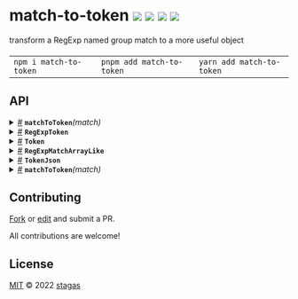 

<h1>
match-to-token <a href="https://npmjs.org/package/match-to-token"><img src="https://img.shields.io/badge/npm-v3.1.0-F00.svg?colorA=000"/></a> <a href="src"><img src="https://img.shields.io/badge/loc-80-FFF.svg?colorA=000"/></a> <a href="https://cdn.jsdelivr.net/npm/match-to-token@3.1.0/dist/match-to-token.min.js"><img src="https://img.shields.io/badge/brotli-514b-333.svg?colorA=000"/></a> <a href="LICENSE"><img src="https://img.shields.io/badge/license-MIT-F0B.svg?colorA=000"/></a>
</h1>

<p></p>

transform a RegExp named group match to a more useful object

<h4>
<table><tr><td title="Triple click to select and copy paste">
<code>npm i match-to-token </code>
</td><td title="Triple click to select and copy paste">
<code>pnpm add match-to-token </code>
</td><td title="Triple click to select and copy paste">
<code>yarn add match-to-token</code>
</td></tr></table>
</h4>


## API

<p>  <details id="matchToToken$4" title="Function" ><summary><span><a href="#matchToToken$4">#</a></span>  <code><strong>matchToToken</strong></code><em>(match)</em>    </summary>  <a href=""></a>  <ul>    <p>    <details id="match$6" title="Parameter" ><summary><span><a href="#match$6">#</a></span>  <code><strong>match</strong></code>    </summary>    <ul><p><code>null</code> | <span>RegExpMatchArray</span></p>        </ul></details>  <p><strong>matchToToken</strong><em>(match)</em>  &nbsp;=&gt;  <ul><code>null</code> | <a href="#Token$18">Token</a></ul></p></p>    </ul></details><details id="RegExpToken$7" title="Class" ><summary><span><a href="#RegExpToken$7">#</a></span>  <code><strong>RegExpToken</strong></code>    </summary>  <a href=""></a>  <ul>        <p>  <details id="constructor$8" title="Constructor" ><summary><span><a href="#constructor$8">#</a></span>  <code><strong>constructor</strong></code><em>(pattern)</em>    </summary>  <a href=""></a>  <ul>    <p>  <details id="new RegExpToken$9" title="ConstructorSignature" ><summary><span><a href="#new RegExpToken$9">#</a></span>  <code><strong>new RegExpToken</strong></code><em>()</em>    </summary>    <ul><p><a href="#RegExpToken$7">RegExpToken</a></p>      <p>  <details id="pattern$10" title="Parameter" ><summary><span><a href="#pattern$10">#</a></span>  <code><strong>pattern</strong></code>    </summary>    <ul><p>string | <span>RegExp</span></p>        </ul></details></p>  </ul></details><details id="new RegExpToken$11" title="ConstructorSignature" ><summary><span><a href="#new RegExpToken$11">#</a></span>  <code><strong>new RegExpToken</strong></code><em>()</em>    </summary>    <ul><p><a href="#RegExpToken$7">RegExpToken</a></p>      <p>  <details id="pattern$12" title="Parameter" ><summary><span><a href="#pattern$12">#</a></span>  <code><strong>pattern</strong></code>    </summary>    <ul><p>string</p>        </ul></details><details id="flags$13" title="Parameter" ><summary><span><a href="#flags$13">#</a></span>  <code><strong>flags</strong></code>    </summary>    <ul><p>string</p>        </ul></details></p>  </ul></details><details id="new RegExpToken$14" title="ConstructorSignature" ><summary><span><a href="#new RegExpToken$14">#</a></span>  <code><strong>new RegExpToken</strong></code><em>()</em>    </summary>    <ul><p><a href="#RegExpToken$7">RegExpToken</a></p>      <p>  <details id="pattern$15" title="Parameter" ><summary><span><a href="#pattern$15">#</a></span>  <code><strong>pattern</strong></code>    </summary>    <ul><p>string | <span>RegExp</span></p>        </ul></details><details id="flags$16" title="Parameter" ><summary><span><a href="#flags$16">#</a></span>  <code><strong>flags</strong></code>    </summary>    <ul><p>string</p>        </ul></details></p>  </ul></details></p>    </ul></details></p></ul></details><details id="Token$18" title="Class" ><summary><span><a href="#Token$18">#</a></span>  <code><strong>Token</strong></code>    </summary>  <a href=""></a>  <ul>        <p>  <details id="constructor$24" title="Constructor" ><summary><span><a href="#constructor$24">#</a></span>  <code><strong>constructor</strong></code><em>(value)</em>    </summary>  <a href=""></a>  <ul>    <p>  <details id="new Token$25" title="ConstructorSignature" ><summary><span><a href="#new Token$25">#</a></span>  <code><strong>new Token</strong></code><em>()</em>    </summary>    <ul><p><a href="#Token$18">Token</a></p>      <p>  <details id="value$26" title="Parameter" ><summary><span><a href="#value$26">#</a></span>  <code><strong>value</strong></code>    </summary>    <ul><p><a href="#TokenJson$47">TokenJson</a></p>        </ul></details></p>  </ul></details><details id="new Token$27" title="ConstructorSignature" ><summary><span><a href="#new Token$27">#</a></span>  <code><strong>new Token</strong></code><em>()</em>    </summary>    <ul><p><a href="#Token$18">Token</a></p>      <p>  <details id="value$28" title="Parameter" ><summary><span><a href="#value$28">#</a></span>  <code><strong>value</strong></code>    </summary>    <ul><p>string</p>        </ul></details><details id="group$29" title="Parameter" ><summary><span><a href="#group$29">#</a></span>  <code><strong>group</strong></code>    </summary>    <ul><p>string</p>        </ul></details><details id="source$30" title="Parameter" ><summary><span><a href="#source$30">#</a></span>  <code><strong>source</strong></code>    </summary>    <ul><p><a href="#RegExpMatchArrayLike$1">RegExpMatchArrayLike</a></p>        </ul></details></p>  </ul></details></p>    </ul></details><details id="group$31" title="Property" ><summary><span><a href="#group$31">#</a></span>  <code><strong>group</strong></code>    </summary>  <a href=""></a>  <ul><p>string</p>        </ul></details><details id="source$36" title="Property" ><summary><span><a href="#source$36">#</a></span>  <code><strong>source</strong></code>    </summary>  <a href=""></a>  <ul><p><a href="#RegExpMatchArrayLike$1">RegExpMatchArrayLike</a></p>        </ul></details><details id="index$34" title="Accessor" ><summary><span><a href="#index$34">#</a></span>  <code><strong>index</strong></code>    </summary>  <a href=""></a>  <ul>        </ul></details><details id="value$32" title="Accessor" ><summary><span><a href="#value$32">#</a></span>  <code><strong>value</strong></code>    </summary>  <a href=""></a>  <ul>        </ul></details><details id="as$43" title="Method" ><summary><span><a href="#as$43">#</a></span>  <code><strong>as</strong></code><em>(value, group)</em>    </summary>  <a href=""></a>  <ul>    <p>    <details id="value$45" title="Parameter" ><summary><span><a href="#value$45">#</a></span>  <code><strong>value</strong></code>    </summary>    <ul><p>string</p>        </ul></details><details id="group$46" title="Parameter" ><summary><span><a href="#group$46">#</a></span>  <code><strong>group</strong></code>  <span><span>&nbsp;=&nbsp;</span>  <code>...</code></span>  </summary>    <ul><p>string</p>        </ul></details>  <p><strong>as</strong><em>(value, group)</em>  &nbsp;=&gt;  <ul><a href="#Token$18">Token</a></ul></p></p>    </ul></details><details id="is$39" title="Method" ><summary><span><a href="#is$39">#</a></span>  <code><strong>is</strong></code><em>(group, value)</em>    </summary>  <a href=""></a>  <ul>    <p>    <details id="group$41" title="Parameter" ><summary><span><a href="#group$41">#</a></span>  <code><strong>group</strong></code>    </summary>    <ul><p>string</p>        </ul></details><details id="value$42" title="Parameter" ><summary><span><a href="#value$42">#</a></span>  <code><strong>value</strong></code>    </summary>    <ul><p>string</p>        </ul></details>  <p><strong>is</strong><em>(group, value)</em>  &nbsp;=&gt;  <ul>boolean</ul></p></p>    </ul></details><details id="toJSON$37" title="Method" ><summary><span><a href="#toJSON$37">#</a></span>  <code><strong>toJSON</strong></code><em>()</em>    </summary>  <a href=""></a>  <ul>    <p>      <p><strong>toJSON</strong><em>()</em>  &nbsp;=&gt;  <ul><a href="#TokenJson$47">TokenJson</a></ul></p></p>    </ul></details><details id="create$19" title="Method" ><summary><span><a href="#create$19">#</a></span>  <code><strong>create</strong></code><em>(value, group, source)</em>    </summary>  <a href=""></a>  <ul>    <p>    <details id="value$21" title="Parameter" ><summary><span><a href="#value$21">#</a></span>  <code><strong>value</strong></code>    </summary>    <ul><p>string</p>        </ul></details><details id="group$22" title="Parameter" ><summary><span><a href="#group$22">#</a></span>  <code><strong>group</strong></code>    </summary>    <ul><p>string</p>        </ul></details><details id="source$23" title="Parameter" ><summary><span><a href="#source$23">#</a></span>  <code><strong>source</strong></code>    </summary>    <ul><p><a href="#RegExpMatchArrayLike$1">RegExpMatchArrayLike</a></p>        </ul></details>  <p><strong>create</strong><em>(value, group, source)</em>  &nbsp;=&gt;  <ul><a href="#Token$18">Token</a></ul></p></p>    </ul></details></p></ul></details><details id="RegExpMatchArrayLike$1" title="Interface" ><summary><span><a href="#RegExpMatchArrayLike$1">#</a></span>  <code><strong>RegExpMatchArrayLike</strong></code>    </summary>  <a href=""></a>  <ul>        <p>  <details id="index$2" title="Property" ><summary><span><a href="#index$2">#</a></span>  <code><strong>index</strong></code>    </summary>  <a href=""></a>  <ul><p>number</p>        </ul></details><details id="input$3" title="Property" ><summary><span><a href="#input$3">#</a></span>  <code><strong>input</strong></code>    </summary>  <a href=""></a>  <ul><p>string</p>        </ul></details></p></ul></details><details id="TokenJson$47" title="Interface" ><summary><span><a href="#TokenJson$47">#</a></span>  <code><strong>TokenJson</strong></code>    </summary>  <a href=""></a>  <ul>        <p>  <details id="group$49" title="Property" ><summary><span><a href="#group$49">#</a></span>  <code><strong>group</strong></code>    </summary>  <a href=""></a>  <ul><p>string</p>        </ul></details><details id="source$50" title="Property" ><summary><span><a href="#source$50">#</a></span>  <code><strong>source</strong></code>    </summary>  <a href=""></a>  <ul><p>{<p>  <details id="index$53" title="Property" ><summary><span><a href="#index$53">#</a></span>  <code><strong>index</strong></code>    </summary>  <a href=""></a>  <ul><p>number</p>        </ul></details><details id="input$54" title="Property" ><summary><span><a href="#input$54">#</a></span>  <code><strong>input</strong></code>    </summary>  <a href=""></a>  <ul><p>string</p>        </ul></details><details id="match$52" title="Property" ><summary><span><a href="#match$52">#</a></span>  <code><strong>match</strong></code>    </summary>  <a href=""></a>  <ul><p>string  []</p>        </ul></details></p>}</p>        </ul></details><details id="value$48" title="Property" ><summary><span><a href="#value$48">#</a></span>  <code><strong>value</strong></code>    </summary>  <a href=""></a>  <ul><p>string</p>        </ul></details></p></ul></details><details id="matchToToken$4" title="Function" ><summary><span><a href="#matchToToken$4">#</a></span>  <code><strong>matchToToken</strong></code><em>(match)</em>    </summary>  <a href=""></a>  <ul>    <p>    <details id="match$6" title="Parameter" ><summary><span><a href="#match$6">#</a></span>  <code><strong>match</strong></code>    </summary>    <ul><p><code>null</code> | <span>RegExpMatchArray</span></p>        </ul></details>  <p><strong>matchToToken</strong><em>(match)</em>  &nbsp;=&gt;  <ul><code>null</code> | <a href="#Token$18">Token</a></ul></p></p>    </ul></details></p>



## Contributing

[Fork](https://github.com/stagas/match-to-token/fork) or [edit](https://github.dev/stagas/match-to-token) and submit a PR.

All contributions are welcome!

## License

<a href="LICENSE">MIT</a> &copy; 2022 [stagas](https://github.com/stagas)
